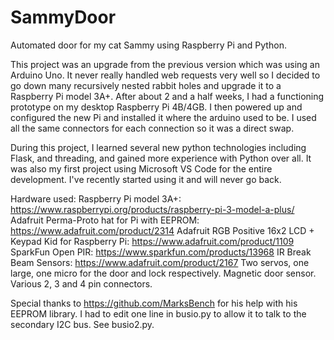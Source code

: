# SammyDoor
Automated door for my cat Sammy using Raspberry Pi and Python.


This project was an upgrade from the previous version which was using an Arduino Uno. It never really handled web requests very well so I decided to go down many recursively nested rabbit holes and upgrade it to a Raspberry Pi model 3A+. After about 2 and a half weeks, I had a functioning prototype on my desktop Raspberry Pi 4B/4GB. 
I then powered up and configured the new Pi and installed it where the arduino used to be. I used all the same connectors for each connection so it was a direct swap.

During this project, I learned several new python technologies including Flask, and threading, and gained more experience with Python over all. It was also my first project using Microsoft VS Code for the entire development. I've recently started using it and will never go back.  

Hardware used:
Raspberry Pi model 3A+: https://www.raspberrypi.org/products/raspberry-pi-3-model-a-plus/
Adafruit Perma-Proto hat for Pi with EEPROM: https://www.adafruit.com/product/2314
Adafruit RGB Positive 16x2 LCD + Keypad Kid for Raspberry Pi: https://www.adafruit.com/product/1109
SparkFun Open PIR: https://www.sparkfun.com/products/13968
IR Break Beam Sensors: https://www.adafruit.com/product/2167
Two servos, one large, one micro for the door and lock respectively.
Magnetic door sensor.
Various 2, 3 and 4 pin connectors.

Special thanks to https://github.com/MarksBench for his help with his EEPROM library. I had to edit one line in busio.py to allow it to talk to the secondary I2C bus. See busio2.py.




